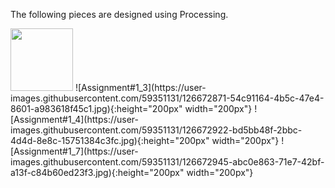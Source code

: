 The following pieces are designed using Processing.

<img src="https://user-images.githubusercontent.com/59351131/126672871-54c91164-4b5c-47e4-8601-a983618f45c1.jpg" width="100" height="100">
![Assignment#1_3](https://user-images.githubusercontent.com/59351131/126672871-54c91164-4b5c-47e4-8601-a983618f45c1.jpg){:height="200px" width="200px"}
![Assignment#1_4](https://user-images.githubusercontent.com/59351131/126672922-bd5bb48f-2bbc-4d4d-8e8c-15751384c3fc.jpg){:height="200px" width="200px"}
![Assignment#1_7](https://user-images.githubusercontent.com/59351131/126672945-abc0e863-71e7-42bf-a13f-c84b60ed23f3.jpg){:height="200px" width="200px"}

